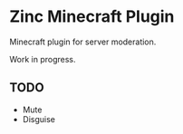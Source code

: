 # Zinc Minecraft Plugin
Minecraft plugin for server moderation.

Work in progress.

## TODO
* Mute
* Disguise
